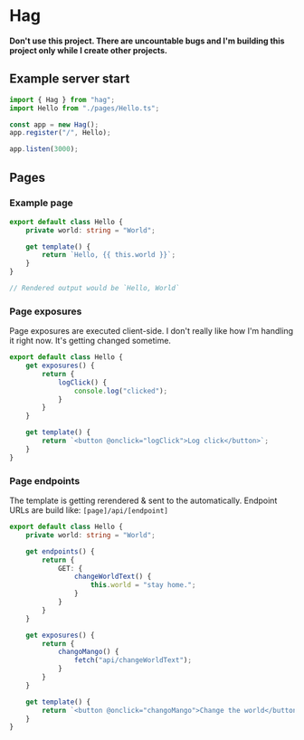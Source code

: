 # Hag
**Don't use this project. There are uncountable bugs and I'm building this project only while I create other projects.**

## Example server start
```typescript
import { Hag } from "hag";
import Hello from "./pages/Hello.ts";

const app = new Hag();
app.register("/", Hello);

app.listen(3000);
```

## Pages
### Example page
```typescript
export default class Hello {
    private world: string = "World";

    get template() {
        return `Hello, {{ this.world }}`;
    }
}

// Rendered output would be `Hello, World`
```

### Page exposures
Page exposures are executed client-side.
I don't really like how I'm handling it right now. 
It's getting changed sometime.
```typescript
export default class Hello {
    get exposures() {
        return {
            logClick() {
                console.log("clicked");
            }       
        }
    }   

    get template() {
        return `<button @onclick="logClick">Log click</button>`;
    }
}
```

### Page endpoints
The template is getting rerendered & sent to the automatically.
Endpoint URLs are build like: `[page]/api/[endpoint]`
```typescript
export default class Hello {
    private world: string = "World";

    get endpoints() {
        return {
            GET: {
                changeWorldText() {
                    this.world = "stay home.";
                }   
            }
        }
    }   

    get exposures() {
        return {
            changoMango() {
                fetch("api/changeWorldText");
            }       
        }
    }   

    get template() {
        return `<button @onclick="changoMango">Change the world</button> Hello, {{ this.world }}`;
    }
}
```
